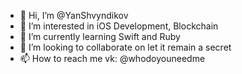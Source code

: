 - 👋 Hi, I’m @YanShvyndikov
- 👀 I’m interested in iOS Development, Blockchain 
- 🌱 I’m currently learning Swift and Ruby
- 💞️ I’m looking to collaborate on let it remain a secret
- 📫 How to reach me vk: @whodoyouneedme

<!---
YanShvind/YanShvind is a ✨ special ✨ repository because its `README.md` (this file) appears on your GitHub profile.
You can click the Preview link to take a look at your changes.
--->
